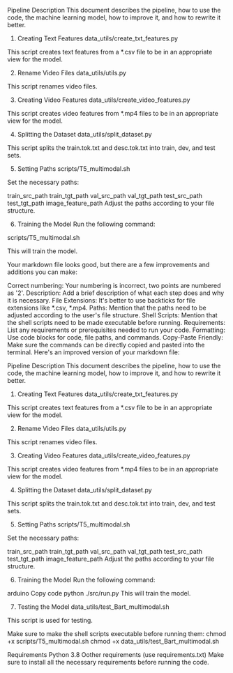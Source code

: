 Pipeline Description
This document describes the pipeline, how to use the code, the machine learning model, how to improve it, and how to rewrite it better.

1. Creating Text Features
data_utils/create_txt_features.py

This script creates text features from a *.csv file to be in an appropriate view for the model.

2. Rename Video Files
data_utils/utils.py

This script renames video files.

3. Creating Video Features
data_utils/create_video_features.py

This script creates video features from *.mp4 files to be in an appropriate view for the model.

4. Splitting the Dataset
data_utils/split_dataset.py

This script splits the train.tok.txt and desc.tok.txt into train, dev, and test sets.

5. Setting Paths
scripts/T5_multimodal.sh

Set the necessary paths:

train_src_path
train_tgt_path
val_src_path
val_tgt_path
test_src_path
test_tgt_path
image_feature_path
Adjust the paths according to your file structure.

6. Training the Model
Run the following command:

scripts/T5_multimodal.sh

This will train the model.


Your markdown file looks good, but there are a few improvements and additions you can make:

Correct numbering: Your numbering is incorrect, two points are numbered as '2'.
Description: Add a brief description of what each step does and why it is necessary.
File Extensions: It's better to use backticks for file extensions like *.csv, *.mp4.
Paths: Mention that the paths need to be adjusted according to the user's file structure.
Shell Scripts: Mention that the shell scripts need to be made executable before running.
Requirements: List any requirements or prerequisites needed to run your code.
Formatting: Use code blocks for code, file paths, and commands.
Copy-Paste Friendly: Make sure the commands can be directly copied and pasted into the terminal.
Here's an improved version of your markdown file:

Pipeline Description
This document describes the pipeline, how to use the code, the machine learning model, how to improve it, and how to rewrite it better.

1. Creating Text Features
data_utils/create_txt_features.py

This script creates text features from a *.csv file to be in an appropriate view for the model.

2. Rename Video Files
data_utils/utils.py

This script renames video files.

3. Creating Video Features
data_utils/create_video_features.py

This script creates video features from *.mp4 files to be in an appropriate view for the model.

4. Splitting the Dataset
data_utils/split_dataset.py

This script splits the train.tok.txt and desc.tok.txt into train, dev, and test sets.

5. Setting Paths
scripts/T5_multimodal.sh

Set the necessary paths:

train_src_path
train_tgt_path
val_src_path
val_tgt_path
test_src_path
test_tgt_path
image_feature_path
Adjust the paths according to your file structure.

6. Training the Model
Run the following command:

arduino
Copy code
python ./src/run.py
This will train the model.

7. Testing the Model
data_utils/test_Bart_multimodal.sh

This script is used for testing.

Make sure to make the shell scripts executable before running them:
chmod +x scripts/T5_multimodal.sh
chmod +x data_utils/test_Bart_multimodal.sh

Requirements
Python 3.8
Oother requirements (use requirements.txt)
Make sure to install all the necessary requirements before running the code.

